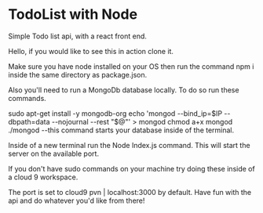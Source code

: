 # TodoList with Node
Simple Todo list api, with a react front end.

Hello, if you would like to see this in action clone it.

Make sure you have node installed on your OS then run the command npm i inside the same directory as package.json.

Also you'll need to run a MongoDb database locally. To do so run these commands.

  sudo apt-get install -y mongodb-org
  echo 'mongod --bind_ip=$IP --dbpath=data --nojournal --rest "$@"' > mongod
  chmod a+x mongod
  ./mongod        --this command starts your database inside of the terminal.

Inside of a new terminal run the Node Index.js command. This will start the server on the available port.

If you don't have sudo commands on your machine try doing these inside of a cloud 9 workspace. 

The port is set to cloud9 pvn | localhost:3000 by default. Have fun with the api and do whatever you'd like from there!
